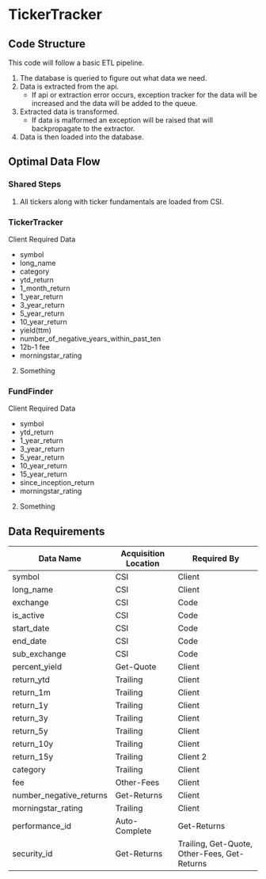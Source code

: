 # TickerTracker

## Code Structure

This code will follow a basic ETL pipeline.

1. The database is queried to figure out what data we need.
2. Data is extracted from the api.
   * If api or extraction error occurs, exception tracker for the data will be increased and the data will be added to the queue.
3. Extracted data is transformed.
    * If data is malformed an exception will be raised that will backpropagate to the extractor.
4. Data is then loaded into the database.

## Optimal Data Flow

### Shared Steps
1. All tickers along with ticker fundamentals are loaded from CSI.

### TickerTracker

Client Required Data
* symbol
* long_name
* category
* ytd_return
* 1_month_return
* 1_year_return
* 3_year_return
* 5_year_return
* 10_year_return
* yield(ttm)
* number_of_negative_years_within_past_ten
* 12b-1 fee
* morningstar_rating

2. Something

### FundFinder

Client Required Data
* symbol
* ytd_return
* 1_year_return
* 3_year_return
* 5_year_return
* 10_year_return
* 15_year_return
* since_inception_return
* morningstar_rating

2. Something

## Data Requirements

| Data Name | Acquisition Location | Required By |
| -------- | ------- | ---- |
| symbol | CSI | Client |
| long_name | CSI | Client |
| exchange | CSI | Code |
| is_active | CSI | Code |
| start_date | CSI | Code |
| end_date | CSI | Code |
| sub_exchange | CSI | Code |
| percent_yield | Get-Quote | Client |
| return_ytd | Trailing | Client |
| return_1m | Trailing | Client |
| return_1y | Trailing | Client |
| return_3y | Trailing | Client |
| return_5y | Trailing | Client |
| return_10y | Trailing | Client |
| return_15y | Trailing | Client 2 |
| category | Trailing | Client |
| fee | Other-Fees | Client |
| number_negative_returns | Get-Returns | Client |
| morningstar_rating | Trailing | Client |
| performance_id | Auto-Complete | Get-Returns |
| security_id | Get-Returns | Trailing, Get-Quote, Other-Fees, Get-Returns |
